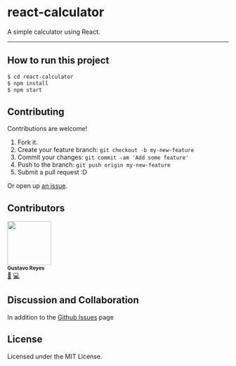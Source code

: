 # react-calculator

A simple calculator using React.

<hr>

## How to run this project

```sh
$ cd react-calculator
$ npm install 
$ npm start 
```

## Contributing

Contributions are welcome!

1. Fork it.
2. Create your feature branch: `git checkout -b my-new-feature`
3. Commit your changes: `git commit -am 'Add some feature'`
4. Push to the branch: `git push origin my-new-feature`
5. Submit a pull request :D

Or open up [an issue](https://github.com/gusreyes01/react-calculator/issues).


## Contributors

[<img src="https://avatars0.githubusercontent.com/u/2120129?v=4" width="100px;"/><br /><sub><b>Gustavo Reyes</b></sub>](https://github.com/gusreyes01)<br />[💬](#question-gusreyes01 "Answering Questions") [💻](https://github.com/gusreyes91/react-calculator/commits?author=gusreyes01 "Code") 


## Discussion and Collaboration

In addition to the [Github Issues](https://github.com/alluximx/react-calculator/issues) page

## License

Licensed under the MIT License.
